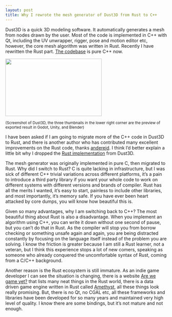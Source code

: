 ```yaml
---
layout: post
title: Why I rewrote the mesh generator of Dust3D from Rust to C++
---
```


Dust3D is a quick 3D modeling software. It automatically generates a
mesh from nodes drawn by the user. Most of the code is implemented in
C++ with Qt, including the UV unwrapper, rigger, pose and motion
editor etc, however, the core mesh algorithm was written in Rust.
Recently I have rewritten the Rust part. [The
codebase](https://github.com/huxingyi/dust3d) is pure C++ now.

<img src="https://pbs.twimg.com/media/D1MxDcTVsAAzKDK.jpg" width="300"
height="179">

<sup> (Screenshot of Dust3D, the three thumbnails in the lower right
corner are the preview of exported result in Godot, Unity, and
Blender) </sup>

I have been asked if I am going to migrate more of the C++ code in
Dust3D to Rust, and there is another author who has contributed many
excellent improvements on the Rust code, thanks
[anderejd](https://github.com/anderejd). I think I’d better explain a
little bit why I dropped the [Rust
implementation](https://github.com/huxingyi/meshlite) from Dust3D.

The mesh generator was originally implemented in pure C, then migrated
to Rust. Why did I switch to Rust? C is quite lacking in
infrastructure, but I was sick of different C++ trivial variations
across different platforms, it’s a pain to introduce a third party
library if you want your whole code to work on different systems with
different versions and brands of compiler. Rust has all the merits I
wanted, it’s easy to start, painless to include other libraries, and
most importantly, it’s memory safe. If you have ever been heart
attacked by core dumps, you will know how beautiful this is.

Given so many advantages, why I am switching back to C++? The most
beautiful thing about Rust is also a disadvantage. When you implement
an algorithm using C++, you can write it down without one second of
pause, but you can’t do that in Rust. As the compiler will stop you
from borrow checking or something unsafe again and again, you are
being distracted constantly by focusing on the language itself instead
of the problem you are solving. I know the friction is greater because
I am still a Rust learner, not a veteran, but I think this experience
stops a lot of new comers, speaking as someone who already conquered
the uncomfortable syntax of Rust, coming from a C/C++ background.

Another reason is the Rust ecosystem is still immature. As an indie
game developer I can see the situation is changing, there is a website
[Are we game yet?](http://arewegameyet.com/) that lists many neat
things in the Rust world, there is a data driven game engine written
in Rust called [Amethyst](https://www.amethyst.rs/), all these things
look really promising. But, there is no Qt, no CGAL etc, all these
frameworks and libraries have been developed for so many years and
maintained very high level of quality. I know there are some bindings,
but it’s not mature and not enough.
